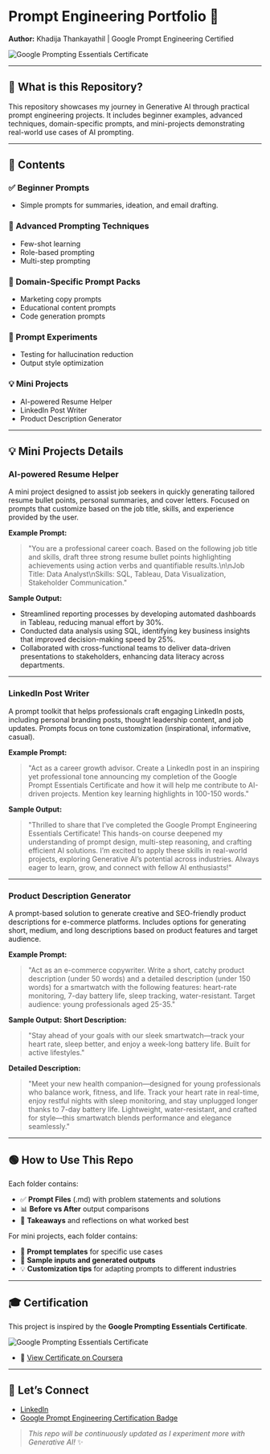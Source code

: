 # Prompt Engineering Portfolio 🚀

**Author:** Khadija Thankayathil | Google Prompt Engineering Certified

![Google Prompting Essentials Certificate](certificate.jpg)

---

## 📌 What is this Repository?
This repository showcases my journey in Generative AI through practical prompt engineering projects. It includes beginner examples, advanced techniques, domain-specific prompts, and mini-projects demonstrating real-world use cases of AI prompting.

---

## 🧩 Contents

### ✅ Beginner Prompts
- Simple prompts for summaries, ideation, and email drafting.

### 🚀 Advanced Prompting Techniques
- Few-shot learning
- Role-based prompting
- Multi-step prompting

### 🎨 Domain-Specific Prompt Packs
- Marketing copy prompts
- Educational content prompts
- Code generation prompts

### 🧪 Prompt Experiments
- Testing for hallucination reduction
- Output style optimization

### 💡 Mini Projects
- AI-powered Resume Helper
- LinkedIn Post Writer
- Product Description Generator

---

## 💡 Mini Projects Details

### AI-powered Resume Helper
A mini project designed to assist job seekers in quickly generating tailored resume bullet points, personal summaries, and cover letters. Focused on prompts that customize based on the job title, skills, and experience provided by the user.

**Example Prompt:**
> "You are a professional career coach. Based on the following job title and skills, draft three strong resume bullet points highlighting achievements using action verbs and quantifiable results.\n\nJob Title: Data Analyst\nSkills: SQL, Tableau, Data Visualization, Stakeholder Communication."

**Sample Output:**
- Streamlined reporting processes by developing automated dashboards in Tableau, reducing manual effort by 30%.
- Conducted data analysis using SQL, identifying key business insights that improved decision-making speed by 25%.
- Collaborated with cross-functional teams to deliver data-driven presentations to stakeholders, enhancing data literacy across departments.

---

### LinkedIn Post Writer
A prompt toolkit that helps professionals craft engaging LinkedIn posts, including personal branding posts, thought leadership content, and job updates. Prompts focus on tone customization (inspirational, informative, casual).

**Example Prompt:**
> "Act as a career growth advisor. Create a LinkedIn post in an inspiring yet professional tone announcing my completion of the Google Prompt Essentials Certificate and how it will help me contribute to AI-driven projects. Mention key learning highlights in 100-150 words."

**Sample Output:**
> "Thrilled to share that I’ve completed the Google Prompt Engineering Essentials Certificate! This hands-on course deepened my understanding of prompt design, multi-step reasoning, and crafting efficient AI solutions. I’m excited to apply these skills in real-world projects, exploring Generative AI’s potential across industries. Always eager to learn, grow, and connect with fellow AI enthusiasts!"

---

### Product Description Generator
A prompt-based solution to generate creative and SEO-friendly product descriptions for e-commerce platforms. Includes options for generating short, medium, and long descriptions based on product features and target audience.

**Example Prompt:**
> "Act as an e-commerce copywriter. Write a short, catchy product description (under 50 words) and a detailed description (under 150 words) for a smartwatch with the following features: heart-rate monitoring, 7-day battery life, sleep tracking, water-resistant. Target audience: young professionals aged 25-35."

**Sample Output:**
**Short Description:**
> "Stay ahead of your goals with our sleek smartwatch—track your heart rate, sleep better, and enjoy a week-long battery life. Built for active lifestyles."

**Detailed Description:**
> "Meet your new health companion—designed for young professionals who balance work, fitness, and life. Track your heart rate in real-time, enjoy restful nights with sleep monitoring, and stay unplugged longer thanks to 7-day battery life. Lightweight, water-resistant, and crafted for style—this smartwatch blends performance and elegance seamlessly."

---

## 🟢 How to Use This Repo
Each folder contains:
- ✅ **Prompt Files** (.md) with problem statements and solutions
- 📊 **Before vs After** output comparisons
- 📌 **Takeaways** and reflections on what worked best

For mini projects, each folder contains:
- 🎁 **Prompt templates** for specific use cases
- 📝 **Sample inputs and generated outputs**
- 💡 **Customization tips** for adapting prompts to different industries

---

## 🎓 Certification
This project is inspired by the **Google Prompting Essentials Certificate**.

![Google Prompting Essentials Certificate](certificate.jpg)

- 📝 [View Certificate on Coursera](https://coursera.org/verify/specialization/3U9EVJZOE2XX)

---

## 🤝 Let’s Connect
- [LinkedIn](https://www.linkedin.com/in/khadija-thankayathil-994a11162)
- [Google Prompt Engineering Certification Badge](https://coursera.org/verify/specialization/3U9EVJZOE2XX)

> *This repo will be continuously updated as I experiment more with Generative AI!* ✨
